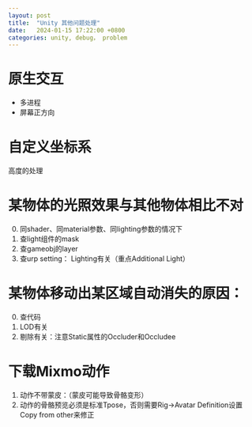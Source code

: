 ```yaml
---
layout: post
title:  "Unity 其他问题处理"
date:   2024-01-15 17:22:00 +0800
categories: unity, debug， problem
---
```




# 原生交互
- 多进程
- 屏幕正方向

# 自定义坐标系
高度的处理
		 
# 某物体的光照效果与其他物体相比不对
0. 同shader、同material参数、同lighting参数的情况下
1. 查light组件的mask
2. 查gameobj的layer
3. 查urp setting： Lighting有关（重点Additional Light）

# 某物体移动出某区域自动消失的原因：
0. 查代码
1. LOD有关
2. 剔除有关：注意Static属性的Occluder和Occludee		 

# 下载Mixmo动作
1. 动作不带蒙皮：（蒙皮可能导致骨骼变形）
1. 动作的骨骼预览必须是标准Tpose，否则需要Rig->Avatar Definition设置Copy from other来修正